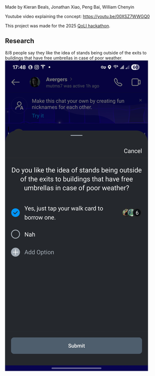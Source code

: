 Made by Kieran Beals, Jonathan Xiao, Peng Bai, William Chenyin

Youtube video explaining the concept: https://youtu.be/00XSZ7WWGQ0

This project was made for the 2025 [QoLI hackathon](https://qolimpact.com/about). 

## Research

8/8 people say they like the idea of stands being outside of the exits to buildings that have free umbrellas in case of poor weather.
![image](https://github.com/InboundHalo/umbrella-idea/blob/master/Screenshot_20251026_174812_Instagram.jpg)
